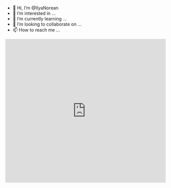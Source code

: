 - 👋 Hi, I’m @IlyaNorean
- 👀 I’m interested in ...
- 🌱 I’m currently learning ...
- 💞️ I’m looking to collaborate on ...
- 📫 How to reach me ...


<iframe frameborder="0" style="border:none;width:100%;height:450px;" width="100%" height="450" src="https://music.yandex.ru/iframe/#playlist/IlyaNorean/1014">Слушайте <a href='https://music.yandex.ru/users/IlyaNorean/playlists/1014'>Piter</a> — <a href='https://music.yandex.ru/users/IlyaNorean'>Noreån</a> на Яндекс Музыке</iframe>
<!---
IlyaNorean/IlyaNorean is a ✨ special ✨ repository because its `README.md` (this file) appears on your GitHub profile.
You can click the Preview link to take a look at your changes.
--->
